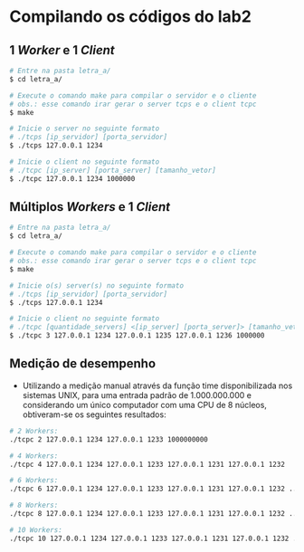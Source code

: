 # Compilando os códigos do lab2

## 1 _Worker_ e 1 _Client_

```bash
# Entre na pasta letra_a/
$ cd letra_a/

# Execute o comando make para compilar o servidor e o cliente
# obs.: esse comando irar gerar o server tcps e o client tcpc
$ make

# Inicie o server no seguinte formato
# ./tcps [ip_servidor] [porta_servidor]
$ ./tcps 127.0.0.1 1234

# Inicie o client no seguinte formato
# ./tcpc [ip_server] [porta_server] [tamanho_vetor]
$ ./tcpc 127.0.0.1 1234 1000000
```

## Múltiplos _Workers_ e 1 _Client_

```bash
# Entre na pasta letra_a/
$ cd letra_a/

# Execute o comando make para compilar o servidor e o cliente
# obs.: esse comando irar gerar o server tcps e o client tcpc
$ make

# Inicie o(s) server(s) no seguinte formato
# ./tcps [ip_servidor] [porta_servidor]
$ ./tcps 127.0.0.1 1234

# Inicie o client no seguinte formato
# ./tcpc [quantidade_servers] <[ip_server] [porta_server]> [tamanho_vetor]
$ ./tcpc 3 127.0.0.1 1234 127.0.0.1 1235 127.0.0.1 1236 1000000
```

## Medição de desempenho
- Utilizando a medição manual através da função time disponibilizada nos sistemas UNIX, para uma entrada padrão de 1.000.000.000 e considerando um único computador com uma CPU de 8 núcleos, obtiveram-se os seguintes resultados:

```bash
# 2 Workers:
./tcpc 2 127.0.0.1 1234 127.0.0.1 1233 1000000000                               2,28s user 1,95s system 84% cpu 4,978 total

# 4 Workers:
./tcpc 4 127.0.0.1 1234 127.0.0.1 1233 127.0.0.1 1231 127.0.0.1 1232            2,33s user 1,90s system 86% cpu 4,904 total

# 6 Workers:
./tcpc 6 127.0.0.1 1234 127.0.0.1 1233 127.0.0.1 1231 127.0.0.1 1232 ...        2,20s user 1,98s system 86% cpu 4,847 total

# 8 Workers:
./tcpc 8 127.0.0.1 1234 127.0.0.1 1233 127.0.0.1 1231 127.0.0.1 1232 ...        2,21s user 2,05s system 87% cpu 4,898 total

# 10 Workers:
./tcpc 10 127.0.0.1 1234 127.0.0.1 1233 127.0.0.1 1231 127.0.0.1 1232 ...       2,25s user 2,04s system 86% cpu 4,939 total
```
